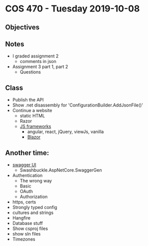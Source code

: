 # COS 470 - Tuesday 2019-10-08
## Objectives

## Notes
* I graded assignment 2
  * comments in json
* Assignment 3 part 1, part 2
  * Questions

## Class
* Publish the API
* Show .net disassembly for 'ConfigurationBuilder.AddJsonFile()'
* Continue a website
  * static HTML
  * Razor
  * [JS frameworks](https://stackoverflow.com/questions/19724857/jquery-ajax-call-to-web-api)
    * angular, react, jQuery, viewJs, vanilla
    * [Blazor](https://docs.microsoft.com/en-us/aspnet/core/blazor/?view=aspnetcore-3.0)

## Another time:
* [swagger UI](https://github.com/swagger-api/swagger-ui)
  * Swashbuckle.AspNetCore.SwaggerGen
* Authentication
  * The wrong way
  * Basic
  * OAuth
  * Authorization
* https, certs
* Strongly typed config
* cultures and strings
* Hangfire
* Database stuff
* Show csproj files
* show sln files
* Timezones